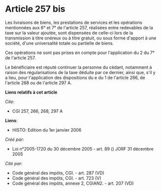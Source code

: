 # Article 257 bis

Les livraisons de biens, les prestations de services et les opérations mentionnées aux 6° et 7° de l'article 257, réalisées
entre redevables de la taxe sur la valeur ajoutée, sont dispensées de celle-ci lors de la transmission à titre onéreux ou à
titre gratuit, ou sous forme d'apport à une société, d'une universalité totale ou partielle de biens.

Ces opérations ne sont pas prises en compte pour l'application du 2 du 7° de l'article 257.

Le bénéficiaire est réputé continuer la personne du cédant, notamment à raison des régularisations de la taxe déduite par ce
dernier, ainsi que, s'il y a lieu, pour l'application des dispositions du e du 1 de l'article 266, de l'article 268 ou de
l'article 297 A.

**Liens relatifs à cet article**

_Cite_:

  - CGI 257, 266, 268, 297 A

**Liens**:

  - HISTO: Edition du 1er janvier 2006

_Créé par_:

  - Loi n°2005-1720 du 30 décembre 2005 - art. 89 () JORF 31 décembre 2005

_Cité par_:

  - Code général des impôts, CGI. - art. 287 (VD)
  - Code général des impôts, CGI. - art. 723 (V)
  - Code général des impôts, annexe 2, CGIAN2. - art. 207 (VD)
